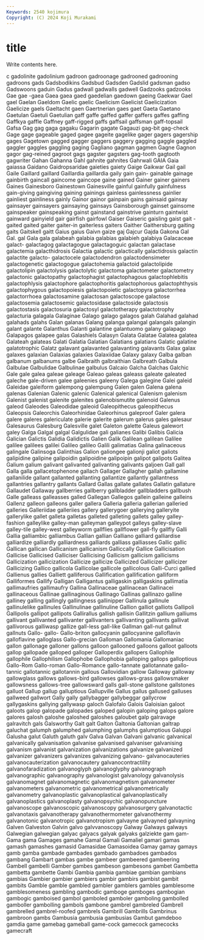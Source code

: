```yaml
---
Keywords: 2540 kojimura
Copyright: (C) 2024 Koji Murakami
---
```


# title

Write contents here.



c
gadolinite gadolinium gadroon gadroonage gadrooned gadrooning gadroons gads Gadsbodikins Gadsbud
Gadsden Gadslid gadsman gadso Gadswoons gaduin Gadus gadwall gadwalls gadwell
Gadzooks gadzooks Gae gae -gaea Gaea gaea gaed gaedelian gaedown
gaeing Gaekwar Gael gael Gaelan Gaeldom Gaelic gaelic Gaelicism Gaelicist
Gaelicization Gaelicize gaels Gaeltacht gaen Gaertnerian gaes gaet Gaeta Gaetano
Gaetulan Gaetuli Gaetulian gaff gaffe gaffed gaffer gaffers gaffes gaffing
Gaffkya gaffle Gaffney gaff-rigged gaffs gaffsail gaffsman gaff-topsail Gafsa Gag
gag gaga gagaku Gagarin gagate Gagauzi gag-bit gag-check Gage gage
gageable gaged gagee gageite gagelike gager gagers gagership gages Gagetown
gagged gagger gaggers gaggery gagging gaggle gaggled gaggler gaggles gaggling
gaging Gagliano gagman gagmen Gagne Gagnon gagor gag-reined gagroot gags
gagster gagsters gag-tooth gagtooth gagwriter Gahan Gahanna Gahl gahnite gahnites
Gahrwali GAIA Gaia gaiassa Gaidano Gaidropsaridae gaieties gaiety Gaige Gaikwar
Gail gail Gaile Gaillard gaillard Gaillardia gaillardia gaily gain gain-
gainable gainage gainbirth gaincall gaincome gaincope gaine gained Gainer gainer
gainers Gaines Gainesboro Gainestown Gainesville gainful gainfully gainfulness gain-giving gaingiving
gaining gainings gainless gainlessness gainlier gainliest gainliness gainly Gainor gainor
gainpain gains gainsaid gainsay gainsayer gainsayers gainsaying gainsays Gainsborough gainset
gainsome gainspeaker gainspeaking gainst gainstand gainstrive gainturn gaintwist gainward gainyield
gair gairfish gairfowl Gaiser Gaiseric gaisling gaist gait -gaited gaited
gaiter gaiter-in gaiterless gaiters Gaither Gaithersburg gaiting gaits Gaitskell gaitt
Gaius gaius Gaivn gaize gaj Gajcur Gajda Gakona Gal Gal.
gal Gala gala galabeah galabia galabias galabieh galabiya Galacaceae galact-
galactagog galactagogue galactagoguic galactan galactase galactemia galacthidrosis Galactia galactic galactically
galactidrosis galactin galactite galacto- galactocele galactodendron galactodensimeter galactogenetic galactogogue galactohemia
galactoid galactolipide galactolipin galactolysis galactolytic galactoma galactometer galactometry galactonic galactopathy
galactophagist galactophagous galactophlebitis galactophlysis galactophore galactophoritis galactophorous galactophthysis galactophygous galactopoiesis
galactopoietic galactopyra galactorrhea galactorrhoea galactosamine galactosan galactoscope galactose galactosemia galactosemic
galactosidase galactoside galactosis galactostasis galactosuria galactosyl galactotherapy galactotrophy galacturia galagala
Galaginae Galago galago galagos galah Galahad galahad galahads galahs Galan
galanas Galang galanga galangal galangals galangin galant galante Galanthus Galanti
galantine galantuomo galany galapago Galapagos galapee galas Galashiels Galasyn Galata
Galatae Galatea galatea Galateah galateas Galati Galatia Galatian Galatians galatians
Galatic galatine galatotrophic Galatz galavant galavanted galavanting galavants Galax galax
galaxes galaxian Galaxias galaxies Galaxiidae Galaxy galaxy Galba galban galbanum
galbanums galbe Galbraith galbraithian Galbreath Galbula Galbulae Galbulidae Galbulinae galbulus
Galcaio Galcha Galchas Galchic Gale gale galea galeae galeage Galeao
galeas galeass galeate galeated galeche gale-driven galee galeenies galeeny Galega
galegine Galei galeid Galeidae galeiform galempong galempung Galen galen Galena
galena galenas Galenian Galenic galenic Galenical galenical Galenism galenism Galenist
galenist galenite galenites galenobismutite galenoid Galenus galeod Galeodes Galeodidae galeoid
Galeopithecus galeopithecus Galeopsis Galeorchis Galeorhinidae Galeorhinus galeproof Galer galera galere
galeres galericulate galerie galerite galerum galerus gales galesaur Galesaurus Galesburg
Galesville galet Galeton galette Galeus galewort galey Galga Galgal galgal
Galgulidae gali galianes Galibi Galibis Galicia Galician Galictis Galidia Galidictis
Galien Galik Galilean galilean Galilee galilee galilees galilei Galileo galileo
Galili galimatias Galina galinaceous galingale Galinsoga Galinthias Galion galiongee galionji
galiot galiots galipidine galipine galipoidin galipoidine galipoipin galipot galipots Galitea
Galium galium galivant galivanted galivanting galivants galjoen Gall gall Galla
galla gallacetophenone gallach Gallager Gallagher gallah gallamine gallanilide gallant gallanted
gallanting gallantize gallantly gallantness gallantries gallantry gallants Gallard Gallas gallate
gallates Gallatin gallature Gallaudet Gallaway gallberries gallberry gallbladder gallbladders gallbush
Galle galleass galleasses galled Gallegan Gallegos gallein galleine galleins Gallenz
galleon galleons galler gallera Galleria galleria gallerian galleried galleries Galleriidae
galleriies gallery gallerygoer gallerying galleryite gallerylike gallet galleta galletas galleted
galleting gallets galley galley-fashion galleylike galley-man galleyman galleypot galleys galley-slave
galley-tile galley-west galleyworm gallflies gallflower gall-fly gallfly Galli Gallia galliambic
galliambus Gallian gallian Galliano galliard galliardise galliardize galliardly galliardness galliards
galliass galliasses Gallic gallic Gallican gallican Gallicanism gallicanism Galliccally Gallice
Gallicisation Gallicise Gallicised Galliciser Gallicising Gallicism gallicism gallicisms Gallicization gallicization
Gallicize gallicize Gallicized Gallicizer gallicizer Gallicizing Gallico gallicola Gallicolae gallicole
gallicolous Galli-Curci gallied Gallienus gallies Galliett galliferous Gallification gallification galliform
Galliformes Gallify Galligan Galligantus galligaskin galligaskins gallimatia gallimaufries gallimaufry Gallina
Gallinaceae gallinacean Gallinacei gallinaceous Gallinae gallinaginous Gallinago Gallinas gallinazo galline
galliney galling gallingly gallingness gallinipper Gallinula gallinule gallinulelike gallinules Gallinulinae
gallinuline Gallion galliot galliots Gallipoli Gallipolis gallipot gallipots Gallirallus gallish
gallisin Gallitzin gallium galliums gallivant gallivanted gallivanter gallivanters gallivanting gallivants
gallivat gallivorous galliwasp gallize gall-less gall-like Gallman gall-nut gallnut gallnuts
Gallo- gallo- Gallo-briton gallocyanin gallocyanine galloflavin galloflavine galloglass Gallo-grecian Galloman
Gallomania Gallomaniac gallon gallonage galloner gallons galloon gallooned galloons galloot
galloots gallop gallopade galloped galloper Galloperdix gallopers Gallophile gallophile Gallophilism
Gallophobe Gallophobia galloping gallops galloptious Gallo-Rom Gallo-roman Gallo-Romance gallo-tannate gallotannate
gallo-tannic gallotannic gallotannin gallous Gallovidian gallow Galloway galloway gallowglass gallows
gallows-bird gallowses gallows-grass gallowsmaker gallowsness gallows-tree gallowsward galls gall-stone gallstone
gallstones galluot Gallup gallup galluptious Gallupville Gallus gallus gallused galluses
gallweed gallwort Gally gally gallybagger gallybeggar gallycrow gallygaskins gallying gallywasp
galoch Galofalo Galois Galoisian galoot galoots galop galopade galopades galoped
galopin galoping galops galore galores galosh galoshe galoshed galoshes galoubet
galp galravage galravitch gals Galsworthy Galt galt Galton Galtonia Galtonian
galtrap galuchat galumph galumphed galumphing galumphs galumptious Galuppi Galusha galut
Galuth galuth galv Galva Galvan Galvani galvanic galvanical galvanically galvanisation
galvanise galvanised galvaniser galvanising galvanism galvanist galvanization galvanizations galvanize galvanized
galvanizer galvanizers galvanizes galvanizing galvano- galvanocauteries galvanocauterization galvanocautery galvanocontractility galvanofaradization
galvanoglyph galvanoglyphy galvanograph galvanographic galvanography galvanologist galvanology galvanolysis galvanomagnet galvanomagnetic
galvanomagnetism galvanometer galvanometers galvanometric galvanometrical galvanometrically galvanometry galvanoplastic galvanoplastical galvanoplastically
galvanoplastics galvanoplasty galvanopsychic galvanopuncture galvanoscope galvanoscopic galvanoscopy galvanosurgery galvanotactic galvanotaxis
galvanotherapy galvanothermometer galvanothermy galvanotonic galvanotropic galvanotropism galvayne galvayned galvayning Galven
Galveston Galvin galvo galvvanoscopy Galway Galways galways Galwegian galwegian galyac
galyacs galyak galyaks galziekte gam gam- Gama gama Gamages gamahe
Gamal Gamali Gamaliel gamari gamas gamash gamashes gamasid Gamasidae Gamasoidea
Gamay gamay gamays gamb gamba gambade gambades gambado gambadoes gambados
gambang Gambart gambas gambe gambeer gambeered gambeering Gambell gambelli Gamber
gambes gambeson gambesons gambet Gambetta gambetta gambette Gambi Gambia gambia
gambiae gambian gambians gambias Gambier gambier gambiers gambir gambirs gambist
gambit gambits Gamble gamble gambled gambler gamblers gambles gamblesome gamblesomeness
gambling gambodic gamboge gamboges gambogian gambogic gamboised gambol gamboled gamboler
gamboling gambolled gamboller gambolling gambols gambone gambrel gambreled Gambrell gambrelled
gambrel-roofed gambrels Gambrill Gambrills Gambrinus gambroon gambs Gambusia gambusia gambusias
Gambut gamdeboo gamdia game gamebag gameball game-cock gamecock gamecocks gamecraft
